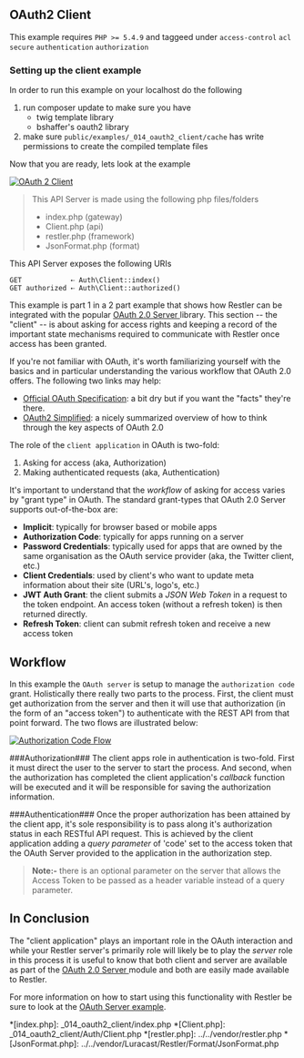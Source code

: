 ## OAuth2 Client 

 This example requires `PHP >= 5.4.9` and taggeed under `access-control` `acl` `secure` `authentication` `authorization`


### Setting up the client example

In order to run this example on your localhost do the following

1. run composer update to make sure you have
    - twig template library
    - bshaffer's oauth2 library
2. make sure `public/examples/_014_oauth2_client/cache` has write permissions to create the compiled template files

Now that you are ready, lets look at the example

[![OAuth 2 Client](../resources/OAuth2Client.png)](./)

> This API Server is made using the following php files/folders
> 
> * index.php      (gateway)
> * Client.php      (api)
> * restler.php      (framework)
> * JsonFormat.php      (format)

This API Server exposes the following URIs

    GET            ⇠ Auth\Client::index()
    GET authorized ⇠ Auth\Client::authorized()


This example is part 1 in a 2 part example that shows how Restler can
be integrated with the popular [OAuth 2.0 Server ](http://bshaffer.github.io/oauth2-server-php-docs/)
library. This section -- the "client" -- is about asking for access rights and keeping a record of the
important state mechanisms required to communicate with Restler once access has been granted.

If you're not familiar with OAuth, it's worth familiarizing yourself with the
basics and in particular understanding the various workflow that OAuth 2.0 offers.
The following two links may help:

- [Official OAuth Specification](http://tools.ietf.org/html/draft-ietf-oauth-v2):
  a bit dry but if you want the "facts" they're there.
- [OAuth2 Simplified](http://aaronparecki.com/articles/2012/07/29/1/oauth2-simplified):
  a nicely summarized overview of how to think through the key aspects of OAuth 2.0

The role of the `client application` in OAuth is two-fold:

1. Asking for access (aka, Authorization)
2. Making authenticated requests (aka, Authentication)

It's important to understand that the *workflow* of asking for access varies by "grant type" in OAuth.
The standard grant-types that OAuth 2.0 Server  supports out-of-the-box are:

- **Implicit**: typically for browser based or mobile apps
- **Authorization Code**: typically for apps running on a server
- **Password Credentials**: typically used for apps that are owned by the same organisation as the OAuth service provider (aka, the Twitter client, etc.)
- **Client Credentials**: used by client's who want to update meta information about their site (URL's, logo's, etc.)
- **JWT Auth Grant**: the client submits a *JSON Web Token* in a request to the token endpoint. An access token (without a refresh token) is then returned directly.
- **Refresh Token**: client can submit refresh token and receive a new access token

## Workflow ##
In this example the `OAuth server` is setup to manage the `authorization code` grant. Holistically
there really two parts to the process. First, the client must get authorization from the server and then
it will use that authorization (in the form of an "access token") to authenticate with the REST API from
that point forward. The two flows are illustrated below:

[![Authorization Code Flow](../resources/auth-code-workflow-thumb.png)](../resources/auth-code-workflow.png)

###Authorization###
The client apps role in authentication is two-fold. First it must direct the user to the server to start
the process. And second, when the authorization has completed the client application's *callback* function will be executed
and it will be responsible for saving the authorization information.

###Authentication###
Once the proper authorization has been attained by the client app, it's sole responsibility is to pass along it's
authorization status in each RESTful API request. This is achieved by the client application adding a *query parameter* of
'code' set to the access token that the OAuth Server provided to the application in the authorization step.

> **Note:-**
> there is an optional parameter on the server that allows the Access Token to be passed as a header variable instead of a
> query parameter.

## In Conclusion ##
The "client application" plays an important role in the OAuth interaction and while your Restler server's primarily role will
likely be to play the *server* role in this process it is useful to know that both client and server are available as part of
the [OAuth 2.0 Server ](http://bshaffer.github.io/oauth2-server-php-docs/) module and both are easily made available to Restler.

For more information on how to start using this functionality with Restler be sure to look at the [OAuth Server example](../_015_oauth2_server/index.php).





*[index.php]: _014_oauth2_client/index.php
*[Client.php]: _014_oauth2_client/Auth/Client.php
*[restler.php]: ../../vendor/restler.php
*[JsonFormat.php]: ../../vendor/Luracast/Restler/Format/JsonFormat.php

